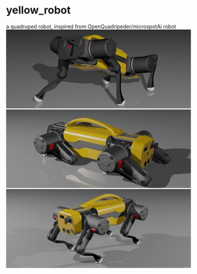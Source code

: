 # yellow_robot
a quadruped robot, inspired from OpenQuadripeder/microspotAi robot
![Alt text](/OpenQuad_V2/images/looking.jpg?raw=true "Openquad_v2")
![Alt text](/OpenQuad_V2/images/paused.jpg?raw=true "Openquad_v2")
![Alt text](/OpenQuad_V2/images/stand.jpg?raw=true "Openquad_v2")
